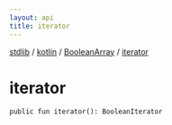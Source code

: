 ```yaml
---
layout: api
title: iterator
---
```

[stdlib](../../index.md) / [kotlin](../index.md) / [BooleanArray](index.md) / [iterator](iterator.md)

# iterator

```
public fun iterator(): BooleanIterator
```
